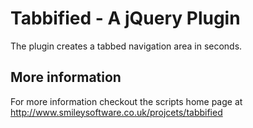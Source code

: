 # Tabbified - A jQuery Plugin

The plugin creates a tabbed navigation area in seconds.

## More information
For more information checkout the scripts home page at http://www.smileysoftware.co.uk/projcets/tabbified 
